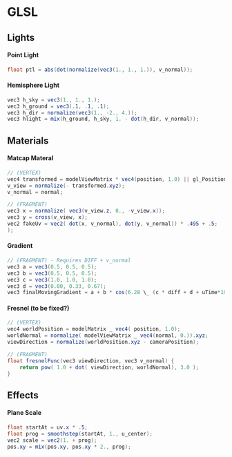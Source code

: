 # GLSL

## Lights

#### Point Light

```csharp
float ptl = abs(dot(normalize(vec3(1., 1., 1.)), v_normal));

```

#### Hemisphere Light

```csharp
vec3 h_sky = vec3(1., 1., 1.);
vec3 h_ground = vec3(.1, .1, .1);
vec3 h_dir = normalize(vec3(1., -2., 4.));
vec3 hlight = mix(h_ground, h_sky, 1. - dot(h_dir, v_normal));

```

## Materials

#### Matcap Materal

```csharp
// (VERTEX)
vec4 transformed = modelViewMatrix * vec4(position, 1.0) || gl_Position;
v_view = normalize(- transformed.xyz);
v_normal = normal;

// (FRAGMENT)
vec3 x = normalize( vec3(v_view.z, 0., -v_view.x));
vec3 y = cross(v_view, x);
vec2 fakeUv = vec2( dot(x, v_normal), dot(y, v_normal)) * .495 + .5;
);

```

#### Gradient

```csharp
// (FRAGMENT) - Requires DIFF + v_normal
vec3 a = vec3(0.5, 0.5, 0.5);
vec3 b = vec3(0.5, 0.5, 0.5);
vec3 c = vec3(1.0, 1.0, 1.0);
vec3 d = vec3(0.00, 0.33, 0.67);
vec3 finalMovingGradient = a + b * cos(6.28 \_ (c * diff + d + uTime*10.));

```

#### Fresnel (to be fixed?)

```csharp
// (VERTEX)
vec4 worldPosition = modelMatrix _ vec4( position, 1.0);
worldNormal = normalize( modelViewMatrix _ vec4(normal, 0.)).xyz;
viewDirection = normalize(worldPosition.xyz - cameraPosition);

// (FRAGMENT)
float fresnelFunc(vec3 viewDirection, vec3 v_normal) {
    return pow( 1.0 + dot( viewDirection, worldNormal), 3.0 );
}

```

## Effects

#### Plane Scale

```csharp
float startAt = uv.x * .5;
float prog = smoothstep(startAt, 1., u_center);
vec2 scale = vec2(1. + prog);
pos.xy = mix(pos.xy, pos.xy * 2., prog);

```
